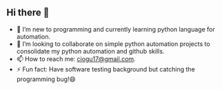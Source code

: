 ## Hi there 👋

- 🌱 I’m new to programming and currently learning python language for automation.
- 👯 I’m looking to collaborate on simple python automation projects to consolidate my python automation and github skills.
- 📫 How to reach me: cjogu17@gmail.com.
- ⚡ Fun fact: Have software testing background but catching the programming bug!😄 

